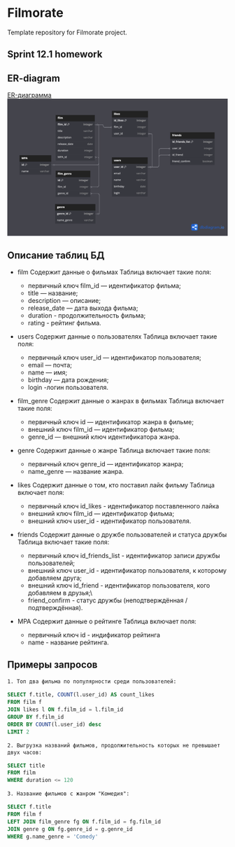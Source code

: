 # Filmorate
Template repository for Filmorate project.
## Sprint 12.1 homework


## ER-diagram
[ER-диаграмма](https://dbdiagram.io/d/68242e865b2fc4582f817eb1)
![картинка диаграммы](/flmrd.png)

## Описание таблиц БД
* film
	Содержит данные о фильмах
	Таблица включает такие поля:
	- первичный ключ film_id — идентификатор фильма;
	- title — название;
	- description — описание;
	- release_date — дата выхода фильма;
	- duration - продолжительность фильма;
	- rating - рейтинг фильма.


* users
	Содержит данные о пользователях
	Таблица включает такие поля:
	- первичный ключ user_id — идентификатор пользователя;
	- email — почта;
	- name — имя;
	- birthday — дата рождения;
	- login -логин пользователя.

* film_genre
	Содержит данные о жанрах в фильмах
	Таблица включает такие поля:
	- первичный ключ id — идентификатор жанра в фильме;
	- внешний ключ film_id — идентификатор фильма;
	- genre_id — внешний ключ идентификатора жанра.
* genre
	Содержит данные о жанре
	Таблица включает такие поля:
	- первичный ключ genre_id — идентификатор жанра;
	- name_genre — название жанра.

* likes
	Содержит данные о том, кто поставил лайк фильму
	Таблица включает поля:
	- первичный ключ id_likes - идентификатор поставленного лайка
	- внешний ключ film_id — идентификатор фильма;
	- внешний ключ user_id - идентификатор пользователя.

* friends
	Содержит данные о дружбе пользователей и статуса дружбы
	Таблица включает такие поля:
	- первичный ключ id_friends_list - идентификатор записи дружбы пользователей;
	- внешний ключ user_id - идентификатор пользователя, к которому добавляем друга;
	- внешний ключ id_friend - идентификатор пользователя, кого добавляем в друзья;\
	- friend_confirm - статус дружбы (неподтверждённая / подтверждённая).

* MPA
	Содержит данные о рейтинге
	Таблица включает поля:
	- первичный ключ id - индификатор рейтинга
	- name - название рейтинга.

## Примеры запросов
	1. Топ два фильма по популярности среди пользователей: 
```sql
SELECT f.title, COUNT(l.user_id) AS count_likes
FROM film f
JOIN likes l ON f.film_id = l.film_id
GROUP BY f.film_id
ORDER BY COUNT(l.user_id) desc
LIMIT 2
```

	2. Выгрузка названий фильмов, продолжительность которых не превышает двух часов:
```sql
SELECT title
FROM film
WHERE duration <= 120
```

	3. Название фильмов с жанром "Комедия":
```sql
SELECT f.title
FROM film f
LEFT JOIN film_genre fg ON f.film_id = fg.film_id
JOIN genre g ON fg.genre_id = g.genre_id
WHERE g.name_genre = 'Comedy'
```